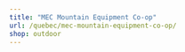 ```yaml
---
title: "MEC Mountain Equipment Co-op"
url: /quebec/mec-mountain-equipment-co-op/
shop: outdoor
---
```

